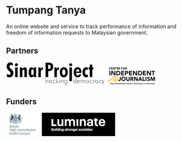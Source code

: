 # Tumpang Tanya

An online website and service to track performance of information and
freedom of information requests to Malaysian government.

## Partners

![Sinar Project Logo](docs/assets/sinar-logo-dark.png) ![CIJ Logo](docs/assets/cij-logo.png)

## Funders

![British High Commission Logo](docs/assets/uk-high-commission.png) ![Luminate Group Logo](docs/assets/luminate.png)
